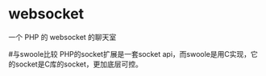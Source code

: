 # websocket
一个 PHP 的 websocket 的聊天室

#与swoole比较
PHP的socket扩展是一套socket api，而swoole是用C实现，它的socket是C库的socket，更加底层可控。
